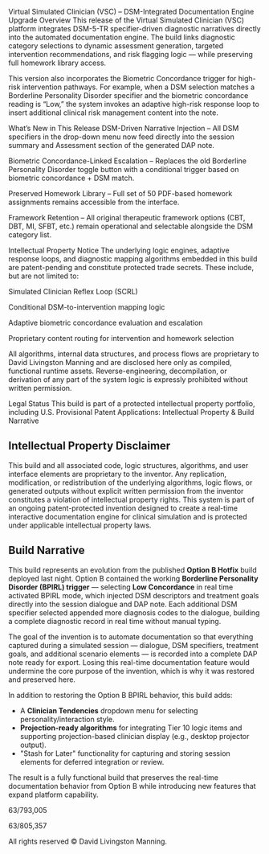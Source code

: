 Virtual Simulated Clinician (VSC) – DSM-Integrated Documentation Engine Upgrade Overview This release of the Virtual Simulated Clinician (VSC) platform integrates DSM-5-TR specifier-driven diagnostic narratives directly into the automated documentation engine. The build links diagnostic category selections to dynamic assessment generation, targeted intervention recommendations, and risk flagging logic — while preserving full homework library access.

This version also incorporates the Biometric Concordance trigger for high-risk intervention pathways. For example, when a DSM selection matches a Borderline Personality Disorder specifier and the biometric concordance reading is “Low,” the system invokes an adaptive high-risk response loop to insert additional clinical risk management content into the note.

What’s New in This Release DSM-Driven Narrative Injection – All DSM specifiers in the drop-down menu now feed directly into the session summary and Assessment section of the generated DAP note.

Biometric Concordance-Linked Escalation – Replaces the old Borderline Personality Disorder toggle button with a conditional trigger based on biometric concordance + DSM match.

Preserved Homework Library – Full set of 50 PDF-based homework assignments remains accessible from the interface.

Framework Retention – All original therapeutic framework options (CBT, DBT, MI, SFBT, etc.) remain operational and selectable alongside the DSM category list.

Intellectual Property Notice The underlying logic engines, adaptive response loops, and diagnostic mapping algorithms embedded in this build are patent-pending and constitute protected trade secrets. These include, but are not limited to:

Simulated Clinician Reflex Loop (SCRL)

Conditional DSM-to-intervention mapping logic

Adaptive biometric concordance evaluation and escalation

Proprietary content routing for intervention and homework selection

All algorithms, internal data structures, and process flows are proprietary to David Livingston Manning and are disclosed here only as compiled, functional runtime assets. Reverse-engineering, decompilation, or derivation of any part of the system logic is expressly prohibited without written permission.

Legal Status This build is part of a protected intellectual property portfolio, including U.S. Provisional Patent Applications:
Intellectual Property & Build Narrative

## Intellectual Property Disclaimer
This build and all associated code, logic structures, algorithms, and user interface elements are proprietary to the inventor. 
Any replication, modification, or redistribution of the underlying algorithms, logic flows, or generated outputs without explicit 
written permission from the inventor constitutes a violation of intellectual property rights. This system is part of an ongoing 
patent-protected invention designed to create a real-time interactive documentation engine for clinical simulation and is protected 
under applicable intellectual property laws.

## Build Narrative
This build represents an evolution from the published **Option B Hotfix** build deployed last night. Option B contained the working 
**Borderline Personality Disorder (BPIRL) trigger** — selecting **Low Concordance** in real time activated BPIRL mode, which injected 
DSM descriptors and treatment goals directly into the session dialogue and DAP note. Each additional DSM specifier selected appended 
more diagnosis codes to the dialogue, building a complete diagnostic record in real time without manual typing.

The goal of the invention is to automate documentation so that everything captured during a simulated session — dialogue, DSM 
specifiers, treatment goals, and additional scenario elements — is recorded into a complete DAP note ready for export. Losing this 
real-time documentation feature would undermine the core purpose of the invention, which is why it was restored and preserved here.

In addition to restoring the Option B BPIRL behavior, this build adds:
- A **Clinician Tendencies** dropdown menu for selecting personality/interaction style.
- **Projection-ready algorithms** for integrating Tier 10 logic items and supporting projection-based clinician display (e.g., desktop projector output).
- "Stash for Later" functionality for capturing and storing session elements for deferred integration or review.

The result is a fully functional build that preserves the real-time documentation behavior from Option B while introducing new features that expand platform capability.

63/793,005

63/805,357

All rights reserved © David Livingston Manning.
